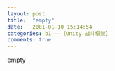 ```yaml
---
layout: post
title:  "empty"
date:   2001-01-10 15:14:54
categories: b1---【Unity-战斗框架】
comments: true
---
```

empty
